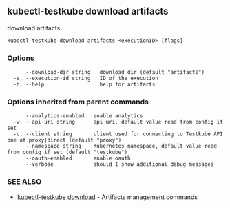 ## kubectl-testkube download artifacts

download artifacts

```
kubectl-testkube download artifacts <executionID> [flags]
```

### Options

```
      --download-dir string   download dir (default "artifacts")
  -e, --execution-id string   ID of the execution
  -h, --help                  help for artifacts
```

### Options inherited from parent commands

```
      --analytics-enabled   enable analytics
  -w, --api-uri string      api uri, default value read from config if set
  -c, --client string       client used for connecting to Testkube API one of proxy|direct (default "proxy")
      --namespace string    Kubernetes namespace, default value read from config if set (default "testkube")
      --oauth-enabled       enable oauth
      --verbose             should I show additional debug messages
```

### SEE ALSO

* [kubectl-testkube download](kubectl-testkube_download.md)	 - Artifacts management commands

